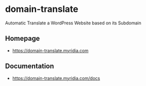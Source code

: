 # domain-translate
Automatic Translate a WordPress Website based on its Subdomain

## Homepage
* https://domain-translate.myridia.com

## Documentation   
*  https://domain-translate.myridia.com/docs
